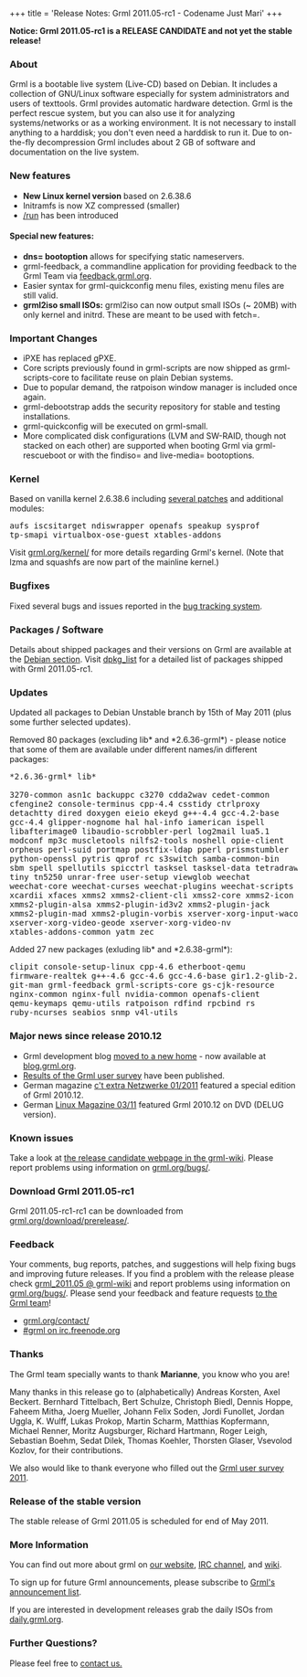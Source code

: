 +++
title = 'Release Notes: Grml 2011.05-rc1 - Codename Just Mari'
+++

<p><strong>Notice: Grml 2011.05-rc1 is a RELEASE CANDIDATE and not
yet the stable release!</strong></p>

<h3>About</h3>

<p>Grml is a bootable live system (Live-CD) based on Debian. It
includes a collection of GNU/Linux software especially for system
administrators and users of texttools. Grml provides automatic hardware
detection. Grml is the perfect rescue system, but you can also use it for
analyzing systems/networks or as a working environment. It is not
necessary to install anything to a harddisk; you don't even need a
harddisk to run it. Due to on-the-fly decompression Grml includes about
2 GB of software and documentation on the live system.</p>

<h3>New features</h3>

<ul>

<li><strong>New Linux kernel version</strong> based on 2.6.38.6</li>

<li>Initramfs is now XZ compressed (smaller)</li>

<li><a href="http://bugs.freestandards.org/show_bug.cgi?id=718">/run</a> has been introduced</li>

</ul>

<h4>Special new features:</h4>

<ul>

<li><strong>dns= bootoption</strong> allows for specifying static nameservers.</li>

<li>grml-feedback, a commandline application for providing feedback to the Grml Team via <a href="http://feedback.grml.org/">feedback.grml.org</a>.</li>

<li>Easier syntax for grml-quickconfig menu files, existing menu files are still valid.</li>

<li>
<strong>grml2iso small ISOs:</strong> grml2iso can now output small ISOs (~ 20MB) with only kernel and initrd. These are meant to be used with fetch=.
</li>

</ul>

<h3>Important Changes</h3>

<ul>
<li>iPXE has replaced gPXE.</li>
<li>Core scripts previously found in grml-scripts are now shipped as grml-scripts-core to facilitate reuse on plain Debian systems.</li>
<li>Due to popular demand, the ratpoison window manager is included once again.</li>
<li>grml-debootstrap adds the security repository for stable and testing installations.</li>
<li>grml-quickconfig will be executed on grml-small.</li>
<li>More complicated disk configurations (LVM and SW-RAID, though not stacked on each other) are supported when booting Grml via grml-rescueboot or with the findiso= and live-media= bootoptions.</li>

</ul>

<h3>Kernel</h3>

<p>Based on vanilla kernel 2.6.38.6 including <a
href="/kernel/">several patches</a> and additional modules:</p>

<pre class="rahmen">
aufs iscsitarget ndiswrapper openafs speakup sysprof
tp-smapi virtualbox-ose-guest xtables-addons
</pre>

<p>Visit <a href="/kernel/">grml.org/kernel/</a> for more details
regarding Grml's kernel. (Note that lzma and squashfs are now part
of the mainline kernel.)</p>

<h3>Bugfixes</h3>

<p>Fixed several bugs and issues reported in the
<a href="http://bts.grml.org/grml/">bug tracking system</a>.</p>

<h3>Packages / Software</h3>

<p>Details about shipped packages and their versions on Grml are
available at the <a href="/files/#debian">Debian section</a>. Visit
<!--
<a href="/files/release-2011.05-rc1/dpkg_get_selections">dpkg_get_selections</a>
for a main package listing and
-->
<a href="/files/release-2011.05-rc1/dpkg_list">dpkg_list</a> for a
detailed list of packages shipped with Grml 2011.05-rc1.</p>

<h3>Updates</h3>

<p>Updated all packages to Debian Unstable branch by 15th of May
2011 (plus some further selected updates).</p>

<p>Removed 80 packages (excluding lib* and *2.6.36-grml*) - please
notice that some of them are available under
different names/in different packages:</p>

<pre class="rahmen">
*2.6.36-grml* lib*

3270-common asn1c backuppc c3270 cdda2wav cedet-common
cfengine2 console-terminus cpp-4.4 csstidy ctrlproxy
detachtty dired doxygen eieio ekeyd g++-4.4 gcc-4.2-base
gcc-4.4 glipper-nognome hal hal-info iamerican ispell
libafterimage0 libaudio-scrobbler-perl log2mail lua5.1
modconf mp3c muscletools nilfs2-tools noshell opie-client
orpheus perl-suid portmap postfix-ldap pperl prismstumbler
python-openssl pytris qprof rc s3switch samba-common-bin
sbm spell spellutils spicctrl tasksel tasksel-data tetradraw
tiny tn5250 unrar-free user-setup viewglob weechat
weechat-core weechat-curses weechat-plugins weechat-scripts
xcardii xfaces xmms2 xmms2-client-cli xmss2-core xmms2-icon
xmms2-plugin-alsa xmms2-plugin-id3v2 xmms2-plugin-jack
xmms2-plugin-mad xmms2-plugin-vorbis xserver-xorg-input-wacom
xserver-xorg-video-geode xserver-xorg-video-nv
xtables-addons-common yatm zec
</pre>

<p>Added 27 new packages (exluding lib* and *2.6.38-grml*):</p>

<pre class="rahmen">
clipit console-setup-linux cpp-4.6 etherboot-qemu
firmware-realtek g++-4.6 gcc-4.6 gcc-4.6-base gir1.2-glib-2.0
git-man grml-feedback grml-scripts-core gs-cjk-resource
nginx-common nginx-full nvidia-common openafs-client
qemu-keymaps qemu-utils ratpoison rdfind rpcbind rs
ruby-ncurses seabios snmp v4l-utils
</pre>

<h3>Major news since release 2010.12</h3>

<ul>

<li>Grml development blog <a href="http://blog.grml.org/archives/350-A-new-home.html">moved to a new home</a> - now available at <a href="http://blog.grml.org/">blog.grml.org</a>.</li>

<li>
<a href="http://grml.org/survey2011-results/">Results of the Grml user survey</a> have been published.
</li>

<li>
German magazine <a href="http://www.heise.de/ct/meldung/c-t-extra-Netzwerke-ab-sofort-bestellbar-1200214.html">c't extra Netzwerke 01/2011</a> featured a special edition of Grml 2010.12.
</li>

<li>
German <a href="http://www.linux-magazin.de/Heft-Abo/Ausgaben/2011/03">Linux Magazine 03/11</a> featured Grml 2010.12 on DVD (DELUG version).
</li>

</ul>

<h3>Known issues</h3>

<p>Take a look at <a
href="https://github.com/grml/grml/wiki/release_candidate">the release
candidate webpage in the grml-wiki</a>. Please report problems using
information on <a href="/bugs/">grml.org/bugs/</a>.</p>

<!--
<p>Take a look at <a
href="https://github.com/grml/grml/wiki/grml_2011.05">grml_2011.05 @ grml-wiki</a>.
Please report problems using information on <a
href="/bugs/">grml.org/bugs/</a>.</p>
-->

<h3>Download Grml 2011.05-rc1</h3>

<p>Grml 2011.05-rc1-rc1 can be downloaded from
<a href="http://grml.org/download/prerelease/">grml.org/download/prerelease/</a>.</p>

<!--
<h3>Download Grml 2011.05-rc1</h3>

<p>grml 2011.05-rc1 can be downloaded from <a href="/download/">grml.org/download/</a>.</p>
-->

<h3>Feedback</h3>

<p>Your comments, bug reports, patches, and suggestions will help
fixing bugs and improving future releases. If you find a problem with
the release please check <a
href="https://github.com/grml/grml/wiki/grml_2011.05">grml_2011.05 @
grml-wiki</a> and report problems using information on <a
href="/bugs/">grml.org/bugs/</a>. Please send your feedback and
feature requests <a href="/contact/">to the Grml team</a>!</p>

<ul>
<li><a href="/contact/">grml.org/contact/</a>
<li><a href="/irc/">#grml on irc.freenode.org</a>
</ul>

<a name="thanks"></a>
<h3>Thanks</h3>

<p>The Grml team specially wants to thank <strong>Marianne</strong>, you know who you are!</p>

<p>Many thanks in this release go to (alphabetically)
Andreas Korsten,
Axel Beckert.
Bernhard Tittelbach,
Bert Schulze,
Christoph Biedl,
Dennis Hoppe,
Faheem Mitha,
Joerg Mueller,
Johann Felix Soden,
Jordi Funollet,
Jordan Uggla,
K. Wulff,
Lukas Prokop,
Martin Scharm,
Matthias Kopfermann,
Michael Renner,
Moritz Augsburger,
Richard Hartmann,
Roger Leigh,
Sebastian Boehm,
Sedat Dilek,
Thomas Koehler,
Thorsten Glaser,
Vsevolod Kozlov,
for their contributions.</p>

<p>We also would like to thank everyone who filled out the <a href="http://grml.org/survey2011-results/">Grml user survey 2011</a>.</p>

<h3>Release of the stable version</h3>

<p>The stable release of Grml 2011.05 is scheduled for end of May
2011.</p>

<h3>More Information</h3>

<p>You can find out more about grml on <a href="/">our website</a>, <a
href="/irc/">IRC channel</a>, and <a
href="http://wiki.grml.org/">wiki</a>.

<p>To sign up for future Grml announcements, please subscribe to <a
href="http://lists.mur.at/mailman/listinfo/grml-announce">Grml's
announcement list</a>.</p>

<p>If you are interested in development releases grab the daily ISOs
from <a href="http://daily.grml.org/">daily.grml.org</a>.</p>

<h3>Further Questions?</h3>

<p>Please feel free to <a href="http://grml.org/contact/">contact us.</a></p>
